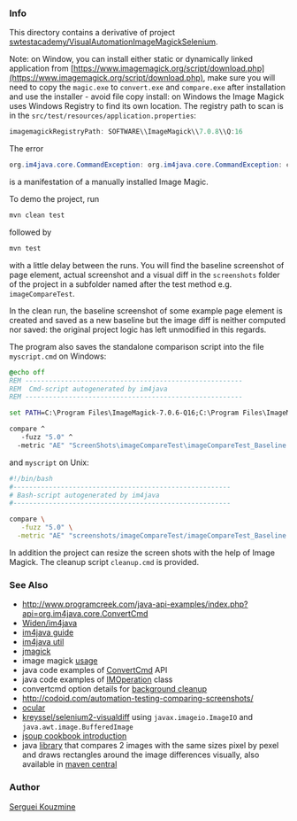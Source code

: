 ### Info

This directory contains a derivative of project [swtestacademy/VisualAutomationImageMagickSelenium](https://github.com/swtestacademy/VisualAutomationImageMagickSelenium).

Note: on Window, you can install either static or dynamically linked application
from [https://www.imagemagick.org/script/download.php](https://www.imagemagick.org/script/download.php), make sure you will need to
copy the `magic.exe` to `convert.exe` and `compare.exe` after installation and use the installer -
avoid file copy install: on Windows the Image Magick uses Windows Registry to find its own location. 
The registry path to scan is in the `src/test/resources/application.properties`:
```java
imagemagickRegistryPath: SOFTWARE\\ImageMagick\\7.0.8\\Q:16
```
The error
```java
org.im4java.core.CommandException: org.im4java.core.CommandException: convert.exe: RegistryKeyLookupFailed `CoderModulesPath' @error/module.c/GetMagickModulePath/657.
```
is a manifestation of a manually installed Image Magic.

To demo the project, run
```cmd
mvn clean test
```
followed by
```cmd
mvn test
```
with a little delay between the runs.
You will find the baseline screenshot of page element, actual screenshot and a visual diff
in the `screenshots` folder of the project in a subfolder named after the test method e.g. `imageCompareTest`.

In the clean run, the baseline screenshot of some example page element is created
and saved as a new baseline but the image diff is neither computed nor saved: the original project logic has left unmodified in this regards.

The program also saves the standalone comparison script into the file `myscript.cmd` on Windows:
```cmd
@echo off
REM -------------------------------------------------------
REM  Cmd-script autogenerated by im4java
REM -------------------------------------------------------

set PATH=C:\Program Files\ImageMagick-7.0.6-Q16;C:\Program Files\ImageMagick-7.0.6-Q16;%PATH%

compare ^
   -fuzz "5.0" ^
  -metric "AE" "ScreenShots\imageCompareTest\imageCompareTest_Baseline.png" "ScreenShots\imageCompareTest\imageCompareTest_Actual.png" "ScreenShots\imageCompareTest\imageCompareTest_Diff.png"
```
and `myscript` on Unix:
```sh
#!/bin/bash
#-------------------------------------------------------
# Bash-script autogenerated by im4java
#-------------------------------------------------------

compare \
   -fuzz "5.0" \
  -metric "AE" "screenshots/imageCompareTest/imageCompareTest_Baseline.png" "screenshots/imageCompareTest/imageCompareTest_Actual.png" "screenshots/imageCompareTest/imageCompareTest_Diff.png"
```

In addition the project can resize the screen shots with the help of Image Magick.
The cleanup script `cleanup.cmd` is provided.

### See Also

  * http://www.programcreek.com/java-api-examples/index.php?api=org.im4java.core.ConvertCmd
  * [Widen/im4java](https://github.com/Widen/im4java)
  * [im4java guide](http://im4java.sourceforge.net/docs/dev-guide.html)
  * [im4java util](https://github.com/hailin0/im4java-util)
  * [jmagick](https://github.com/techblue/jmagick)
  * image magick [usage](http://www.imagemagick.org/Usage/)
  * java code examples of [ConvertCmd](https://www.programcreek.com/java-api-examples/?api=org.im4java.core.ConvertCmd) API
  * java code examples of [IMOperation](https://www.programcreek.com/java-api-examples/index.php?api=org.im4java.core.IMOperation) class
  * convertcmd option details for [background cleanup](https://snippets.aktagon.com/snippets/558-how-to-remove-a-background-with-imagemagick)
  * http://codoid.com/automation-testing-comparing-screenshots/
  * [ocular](https://github.com/vinsguru/ocular)
  * [kreyssel/selenium2-visualdiff](https://github.com/kreyssel/selenium2-visualdiff) using `javax.imageio.ImageIO` and `java.awt.image.BufferedImage`
  * [jsoup cookbook introduction](https://jsoup.org/cookbook/introduction/parsing-a-document)
  * java [library](https://github.com/romankh3/image-comparison) that compares 2 images with the same sizes pixel by pexel and draws rectangles around the image differences visually, also available in [maven central](https://search.maven.org/artifact/com.github.romankh3/image-comparison/3.1.1/jar)

### Author
[Serguei Kouzmine](kouzmine_serguei@yahoo.com)

